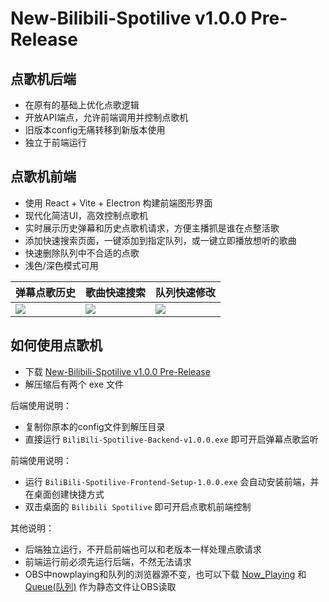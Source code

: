 # New-Bilibili-Spotilive v1.0.0 Pre-Release

## 点歌机后端
- 在原有的基础上优化点歌逻辑
- 开放API端点，允许前端调用并控制点歌机
- 旧版本config无痛转移到新版本使用
- 独立于前端运行

## 点歌机前端
- 使用 React + Vite + Electron 构建前端图形界面
- 现代化简洁UI，高效控制点歌机
- 实时展示历史弹幕和历史点歌机请求，方便主播抓是谁在点整活歌
- 添加快速搜索页面，一键添加到指定队列，或一键立即播放想听的歌曲
- 快速删除队列中不合适的点歌
- 浅色/深色模式可用

| 弹幕点歌历史 | 歌曲快速搜索 | 队列快速修改 |
| - | - | - |
| ![](https://github.com/jo4rchy/Bilibili-Spotilive/blob/main/resources/frontend-0.png) | ![](https://github.com/jo4rchy/Bilibili-Spotilive/blob/main/resources/frontend-1.png) | ![](https://github.com/jo4rchy/Bilibili-Spotilive/blob/main/resources/frontend-2.png) |

## 如何使用点歌机
- 下载 [New-Bilibili-Spotilive v1.0.0 Pre-Release](https://github.com/jo4rchy/Bilibili-Spotilive/releases/tag/r-v1.0.0)
- 解压缩后有两个 exe 文件

后端使用说明：
- 复制你原本的config文件到解压目录
- 直接运行 `BiliBili-Spotilive-Backend-v1.0.0.exe` 即可开启弹幕点歌监听

前端使用说明：
- 运行 `BiliBili-Spotilive-Frontend-Setup-1.0.0.exe` 会自动安装前端，并在桌面创建快捷方式
- 双击桌面的 `Bilibili Spotilive` 即可开启点歌机前端控制

其他说明：
- 后端独立运行，不开启前端也可以和老版本一样处理点歌请求
- 前端运行前必须先运行后端，不然无法请求
- OBS中nowplaying和队列的浏览器源不变，也可以下载 [Now_Playing](https://github.com/jo4rchy/Bilibili-Spotilive/tree/main/backend/static/nowplaying_widget) 和 [Queue(队列)](https://github.com/jo4rchy/Bilibili-Spotilive/tree/main/backend/static/queue_widget) 作为静态文件让OBS读取
